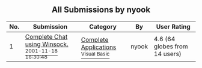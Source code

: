 ﻿<div align="center">

## All Submissions by nyook

</div>

No.  | Submission | Category | By   | User Rating
---- | ---------- | -------- | ---- | -----------
1 | [Complete Chat using Winsock\.<br /><sup>2001-11-18 16:30:48</sup>](https://github.com/Planet-Source-Code/nyook-complete-chat-using-winsock__1-22870) | [Complete Applications<br /><sup>Visual Basic</sup>](../ByCategory/complete-applications__1-27.md) | nyook | 4.6 (64 globes from 14 users)
